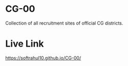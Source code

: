 # CG-00
Collection of all recruitment sites of official CG districts.

# Live Link
https://softrahul10.github.io/CG-00/
